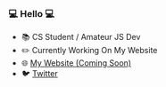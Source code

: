 ### :computer: Hello :computer:


- :books: CS Student / Amateur JS Dev
- :pencil2: Currently Working On My Website
- :globe_with_meridians: [My Website (Coming Soon)](https://github.com/botprotection)
- :bird: [Twitter](http://twitter.com/botprotection)
